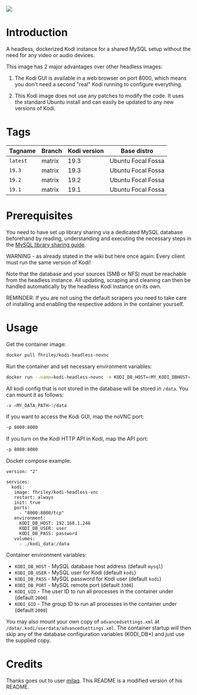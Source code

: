 [![](http://kodi.wiki/images/4/43/Side-by-side-dark-transparent.png)](https://kodi.tv/)

# Introduction

A headless, dockerized Kodi instance for a shared MySQL setup without the need for any video or audio devices.

This image has 2 major advantages over other headless images:

1. The Kodi GUI is available in a web browser on port 8000, which means you don't need a second "real" Kodi running to configure everything.

2. This Kodi image does not use any patches to modify the code. It uses the standard Ubuntu install and can easily be updated to any new versions of Kodi.

# Tags

| Tagname              | Branch      | Kodi version | Base distro          |
|----------------------|-------------|--------------|----------------------|
| `latest`             | matrix      | 19.3         | Ubuntu Focal Fossa   |
| `19.3`               | matrix      | 19.3         | Ubuntu Focal Fossa   |
| `19.2`               | matrix      | 19.2         | Ubuntu Focal Fossa   |
| `19.1`               | matrix      | 19.1         | Ubuntu Focal Fossa   |

# Prerequisites
You need to have set up library sharing via a dedicated MySQL database beforehand by reading, understanding and executing the necessary steps in the [MySQL library sharing guide](http://kodi.wiki/view/MySQL).

WARNING - as already stated in the wiki but here once again: Every client must run the same version of Kodi!

Note that the database and your sources (SMB or NFS) must be reachable from the headless instance.
All updating, scraping and cleaning can then be handled automatically by the headless Kodi instance on its own.

REMINDER: If you are not using the default scrapers you need to take care of installing and enabling the respective addons in the container yourself.

# Usage

Get the container image:
```bash
docker pull fhriley/kodi-headless-novnc
```

Run the container and set necessary environment variables:
```bash
docker run --name=kodi-headless-novnc -e KODI_DB_HOST=<MY_KODI_DBHOST> -e KODI_DB_USER=<MY_KODI_DBUSER> -e KODI_DB_PASS=<MY_KODI_DBPASS> fhriley/kodi-headless-novnc
```

All kodi config that is not stored in the database will be stored in `/data`. You can mount it as follows:

```bash
-v <MY_DATA_PATH>:/data
```

If you want to access the Kodi GUI, map the noVNC port:
```bash
-p 8000:8000
```

If you turn on the Kodi HTTP API in Kodi, map the API port:
```bash
-p 8080:8080
```

Docker compose example:

```
version: "2"

services:
  kodi:
   image: fhriley/kodi-headless-vnc
   restart: always
   init: true
   ports:
     - "8000:8000/tcp"
   environment:
     KODI_DB_HOST: 192.168.1.246
     KODI_DB_USER: user
     KODI_DB_PASS: password
   volumes:
     - ./kodi_data:/data
```

Container environment variables:

* `KODI_DB_HOST` - MySQL database host address (default `mysql`)
* `KODI_DB_USER` - MySQL user for Kodi (default `kodi`)
* `KODI_DB_PASS` - MySQL password for Kodi user (default `kodi`)
* `KODI_DB_PORT` - MySQL remote port (default `3306`)
* `KODI_UID` - The user ID to run all processes in the container under (default `2000`)
* `KODI_GID` - The group ID to run all processes in the container under (default `2000`)

You may also mount your own copy of `advancedsettings.xml` at `/data/.kodi/userdata/advancedsettings.xml`. The container startup will then skip any of the database configuration variables (KODI_DB*) and just use the supplied copy.

# Credits

Thanks goes out to user [milaq](https://github.com/milaq/kodi-headless). This README is a modified version of his README.
